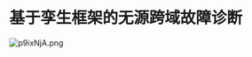 # 基于孪生框架的无源跨域故障诊断

<img src="https://s1.ax1x.com/2023/04/19/p9ixNjA.png" alt="p9ixNjA.png" border="0" /></a>

